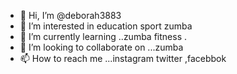 - 👋 Hi, I’m @deborah3883
- 👀 I’m interested in education sport zumba 
- 🌱 I’m currently learning ..zumba fitness .
- 💞️ I’m looking to collaborate on ...zumba 
- 📫 How to reach me ...instagram twitter ,facebbok 

<!---
deborah3883/deborah3883 is a ✨ special ✨ repository because its `README.md` (this file) appears on your GitHub profile.
You can click the Preview link to take a look at your changes.
--->
